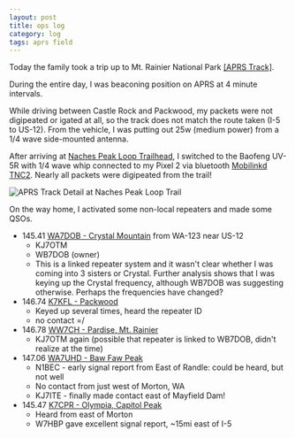 ```yaml
---
layout: post
title: ops log
category: log
tags: aprs field
---
```


Today the family took a trip up to Mt. Rainier National Park
[[APRS Track]](https://aprs.fi/#!mt=roadmap&z=10&ts=1600473600&te=1600657200&call=a%2FKF7HVM-5).

During the entire day, I was beaconing position on APRS at 4 minute intervals.

While driving between Castle Rock and Packwood, my packets were not digipeated or igated
at all, so the track does not match the route taken (I-5 to US-12).
From the vehicle, I was putting out 25w (medium power) from a 1/4 wave side-mounted antenna.

After arriving at [Naches Peak Loop Trailhead](https://www.google.com/maps/place/Naches+Peak+Loop+Trailhead/@46.8684453,-121.5169598,15z/data=!4m5!3m4!1s0x0:0xea00c1d4528ab993!8m2!3d46.8719073!4d-121.5154148),
I switched to the Baofeng UV-5R with 1/4 wave whip connected to my Pixel 2 via bluetooth
[Mobilinkd TNC2](http://www.mobilinkd.com/tnc2/). Nearly all packets were digipeated from the trail!

<img src="https://github.com/masenf/kf7hvm-com/raw/master/images/naches_peak_loop_aprs.png" alt="APRS Track Detail at Naches Peak Loop Trail">

On the way home, I activated some non-local repeaters and made some QSOs.

* 145.41 [WA7DOB - Crystal Mountain](https://www.repeaterbook.com/repeaters/details.php?state_id=53&ID=18070) from WA-123 near US-12
  * KJ7OTM
  * WB7DOB (owner)
  * This is a linked repeater system and it wasn't clear whether I was coming into 3 sisters or Crystal.
    Further analysis shows that I was keying up the Crystal frequency, although WB7DOB was suggesting
    otherwise. Perhaps the frequencies have changed?
* 146.74 [K7KFL - Packwood](https://www.repeaterbook.com/repeaters/details.php?state_id=53&ID=5905)
  * Keyed up several times, heard the repeater ID
  * no contact =/
* 146.78 [WW7CH - Pardise, Mt. Rainier](https://www.repeaterbook.com/repeaters/details.php?state_id=53&ID=11180)
  * KJ7OTM again (possible that repeater is linked to WB7DOB, didn't realize at the time)
* 147.06 [WA7UHD - Baw Faw Peak](https://www.repeaterbook.com/repeaters/details.php?state_id=53&ID=30)
  * N1BEC - early signal report from East of Randle: could be heard, but not well
  * No contact from just west of Morton, WA
  * KJ7ITE - finally made contact east of Mayfield Dam!
* 145.47 [K7CPR - Olympia, Capitol Peak](https://www.repeaterbook.com/repeaters/details.php?state_id=53&ID=358)
  * Heard from east of Morton
  * W7HBP gave excellent signal report, ~15mi east of I-5
